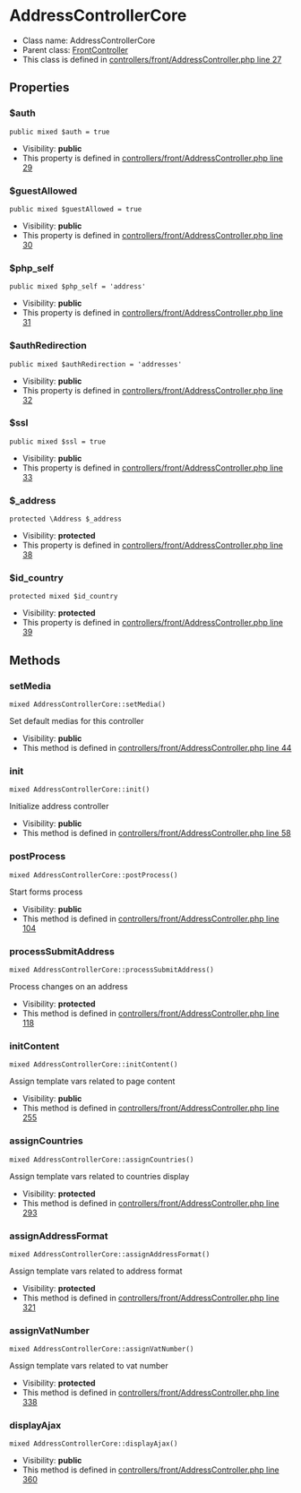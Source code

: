 AddressControllerCore
===============






* Class name: AddressControllerCore
* Parent class: [FrontController](FrontControllerCore)
* This class is defined in [controllers/front/AddressController.php line 27](https://github.com/PrestaShop/PrestaShop/blob/1.6.1.1/controllers/front/AddressController.php#L27)





Properties
----------


### $auth

    public mixed $auth = true





* Visibility: **public**
* This property is defined in [controllers/front/AddressController.php line 29](https://github.com/PrestaShop/PrestaShop/blob/1.6.1.1/controllers/front/AddressController.php#29)


### $guestAllowed

    public mixed $guestAllowed = true





* Visibility: **public**
* This property is defined in [controllers/front/AddressController.php line 30](https://github.com/PrestaShop/PrestaShop/blob/1.6.1.1/controllers/front/AddressController.php#30)


### $php_self

    public mixed $php_self = 'address'





* Visibility: **public**
* This property is defined in [controllers/front/AddressController.php line 31](https://github.com/PrestaShop/PrestaShop/blob/1.6.1.1/controllers/front/AddressController.php#31)


### $authRedirection

    public mixed $authRedirection = 'addresses'





* Visibility: **public**
* This property is defined in [controllers/front/AddressController.php line 32](https://github.com/PrestaShop/PrestaShop/blob/1.6.1.1/controllers/front/AddressController.php#32)


### $ssl

    public mixed $ssl = true





* Visibility: **public**
* This property is defined in [controllers/front/AddressController.php line 33](https://github.com/PrestaShop/PrestaShop/blob/1.6.1.1/controllers/front/AddressController.php#33)


### $_address

    protected \Address $_address





* Visibility: **protected**
* This property is defined in [controllers/front/AddressController.php line 38](https://github.com/PrestaShop/PrestaShop/blob/1.6.1.1/controllers/front/AddressController.php#38)


### $id_country

    protected mixed $id_country





* Visibility: **protected**
* This property is defined in [controllers/front/AddressController.php line 39](https://github.com/PrestaShop/PrestaShop/blob/1.6.1.1/controllers/front/AddressController.php#39)


Methods
-------


### setMedia

    mixed AddressControllerCore::setMedia()

Set default medias for this controller



* Visibility: **public**
* This method is defined in [controllers/front/AddressController.php line 44](https://github.com/PrestaShop/PrestaShop/blob/1.6.1.1/controllers/front/AddressController.php#44)




### init

    mixed AddressControllerCore::init()

Initialize address controller



* Visibility: **public**
* This method is defined in [controllers/front/AddressController.php line 58](https://github.com/PrestaShop/PrestaShop/blob/1.6.1.1/controllers/front/AddressController.php#58)




### postProcess

    mixed AddressControllerCore::postProcess()

Start forms process



* Visibility: **public**
* This method is defined in [controllers/front/AddressController.php line 104](https://github.com/PrestaShop/PrestaShop/blob/1.6.1.1/controllers/front/AddressController.php#104)




### processSubmitAddress

    mixed AddressControllerCore::processSubmitAddress()

Process changes on an address



* Visibility: **protected**
* This method is defined in [controllers/front/AddressController.php line 118](https://github.com/PrestaShop/PrestaShop/blob/1.6.1.1/controllers/front/AddressController.php#118)




### initContent

    mixed AddressControllerCore::initContent()

Assign template vars related to page content



* Visibility: **public**
* This method is defined in [controllers/front/AddressController.php line 255](https://github.com/PrestaShop/PrestaShop/blob/1.6.1.1/controllers/front/AddressController.php#255)




### assignCountries

    mixed AddressControllerCore::assignCountries()

Assign template vars related to countries display



* Visibility: **protected**
* This method is defined in [controllers/front/AddressController.php line 293](https://github.com/PrestaShop/PrestaShop/blob/1.6.1.1/controllers/front/AddressController.php#293)




### assignAddressFormat

    mixed AddressControllerCore::assignAddressFormat()

Assign template vars related to address format



* Visibility: **protected**
* This method is defined in [controllers/front/AddressController.php line 321](https://github.com/PrestaShop/PrestaShop/blob/1.6.1.1/controllers/front/AddressController.php#321)




### assignVatNumber

    mixed AddressControllerCore::assignVatNumber()

Assign template vars related to vat number



* Visibility: **protected**
* This method is defined in [controllers/front/AddressController.php line 338](https://github.com/PrestaShop/PrestaShop/blob/1.6.1.1/controllers/front/AddressController.php#338)




### displayAjax

    mixed AddressControllerCore::displayAjax()





* Visibility: **public**
* This method is defined in [controllers/front/AddressController.php line 360](https://github.com/PrestaShop/PrestaShop/blob/1.6.1.1/controllers/front/AddressController.php#360)




